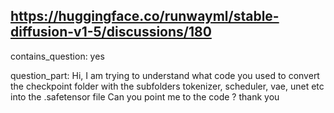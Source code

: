 ## https://huggingface.co/runwayml/stable-diffusion-v1-5/discussions/180

contains_question: yes

question_part: Hi, I am trying to understand what code you used to convert the checkpoint folder with the subfolders tokenizer, scheduler, vae, unet etc into the .safetensor file Can you point me to the code ? thank you